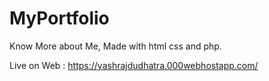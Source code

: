 # MyPortfolio
Know More about Me, Made with html css and php.

Live on Web : https://yashrajdudhatra.000webhostapp.com/

